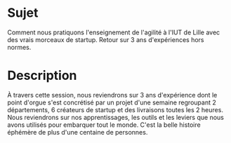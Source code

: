 # Sujet

Comment nous pratiquons l'enseignement de l'agilité à l'IUT de Lille avec des vrais morceaux de startup.
Retour sur 3 ans d'expériences hors normes.

# Description 

À travers cette session, nous reviendrons sur 3 ans d'expérience dont le point d'orgue s'est concrétisé par un projet d'une semaine regroupant 2 départements, 6 créateurs de startup et des livraisons toutes les 2 heures.
Nous reviendrons sur nos apprentissages, les outils et les leviers que nous avons utilisés pour embarquer tout le monde.
C'est la belle histoire éphémère de plus d'une centaine de personnes.


